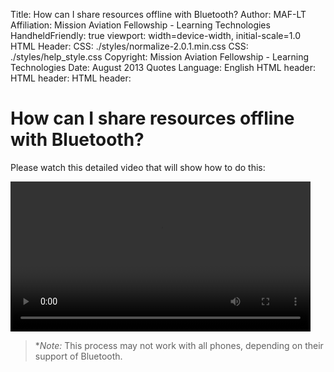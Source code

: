 Title:            How can I share resources offline with Bluetooth?
Author:           MAF-LT
Affiliation:      Mission Aviation Fellowship - Learning Technologies
HandheldFriendly: true
viewport:         width=device-width, initial-scale=1.0
HTML Header:        <meta http-equiv="cleartype" content="on">
CSS:              ./styles/normalize-2.0.1.min.css
CSS:              ./styles/help_style.css
Copyright:        Mission Aviation Fellowship - Learning Technologies
Date:             August 2013
Quotes Language:  English
HTML header:      <script type="text/javascript" src="../_design/library/vendor/jquery/jquery.js"></script>
HTML header:      <script type="text/javascript" src="../_design/library/script/library.js"></script>
HTML header:      <script type="text/javascript">if ($(window).width() > 500) {$('meta[name=viewport]').attr('content','width=device-width, initial-scale=' + initialScale);}</script>

# How can I share resources offline with Bluetooth?
Please watch this detailed video that will show how to do this:

<video width="100%" controls style="margin:0 auto; max-width: 480px;">
  <source src="images/Share Resource Offline with Bluetooth.mp4" type="video/mp4" />
</video>

> **Note:*  This process may not work with all phones, depending on their support of Bluetooth.

